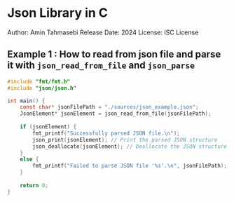# Json Library in C 

Author: Amin Tahmasebi
Release Date: 2024
License: ISC License




## Example 1 : How to read from json file and parse it with `json_read_from_file` and `json_parse`

```c
#include "fmt/fmt.h"
#include "json/json.h"

int main() {
    const char* jsonFilePath = "./sources/json_example.json";
    JsonElement* jsonElement = json_read_from_file(jsonFilePath);
    
    if (jsonElement) {
        fmt_printf("Successfully parsed JSON file.\n");
        json_print(jsonElement); // Print the parsed JSON structure
        json_deallocate(jsonElement); // Deallocate the JSON structure
    } 
    else {
        fmt_printf("Failed to parse JSON file '%s'.\n", jsonFilePath);
    }
    
    return 0;
}
```